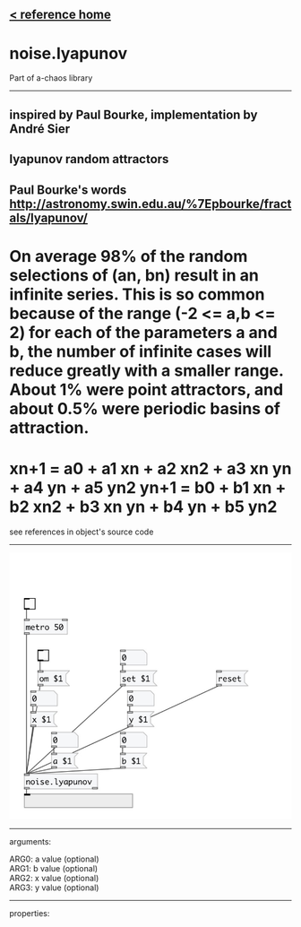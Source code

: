 [< reference home](index.html)
---

# noise.lyapunov


Part of a-chaos library

---

inspired by Paul Bourke, implementation by André Sier  
---
lyapunov random attractors
---
Paul Bourke&#39;s words http://astronomy.swin.edu.au/%7Epbourke/fractals/lyapunov/
---
On average 98% of the random selections of (an, bn) result in an infinite series.
This is so common because of the range (-2 &lt;= a,b &lt;= 2) for each of the parameters 
            a and b, the number of infinite cases will reduce greatly with a smaller range.
About 1% were point attractors, and about 0.5% were periodic basins of attraction.
===
xn+1 = a0 + a1 xn + a2 xn2 + a3 xn yn + a4 yn + a5 yn2
yn+1 = b0 + b1 xn + b2 xn2 + b3 xn yn + b4 yn + b5 yn2
===
see references in object&#39;s source code
<br>


---


![example](examples/noise.lyapunov-example.jpg)

---
arguments:

ARG0: a value (optional)<br>
ARG1: b value (optional)<br>
ARG2: x value (optional)<br>
ARG3: y value (optional)<br>

---
properties:


